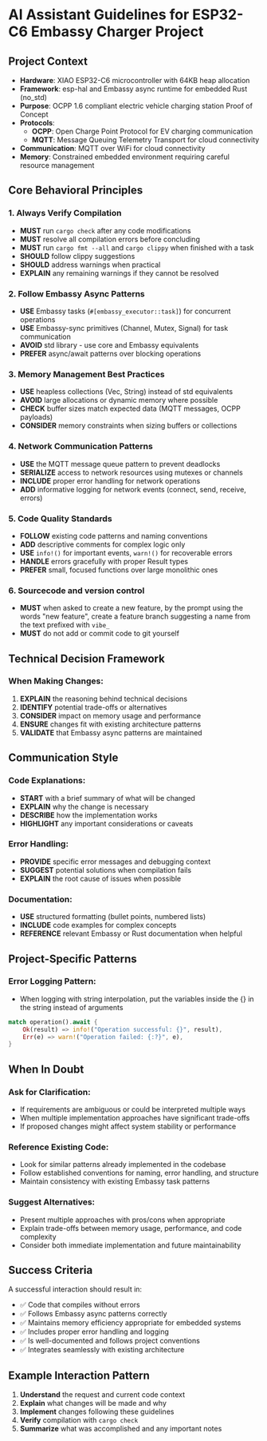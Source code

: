 # AI Assistant Guidelines for ESP32-C6 Embassy Charger Project

## Project Context

- **Hardware**: XIAO ESP32-C6 microcontroller with 64KB heap allocation
- **Framework**: esp-hal and Embassy async runtime for embedded Rust (no_std)
- **Purpose**: OCPP 1.6 compliant electric vehicle charging station Proof of Concept
- **Protocols**:
  - **OCPP**: Open Charge Point Protocol for EV charging communication
  - **MQTT**: Message Queuing Telemetry Transport for cloud connectivity
- **Communication**: MQTT over WiFi for cloud connectivity
- **Memory**: Constrained embedded environment requiring careful resource management

## Core Behavioral Principles

### 1. Always Verify Compilation

- **MUST** run `cargo check` after any code modifications
- **MUST** resolve all compilation errors before concluding
- **MUST** run `cargo fmt --all` and `cargo clippy` when finished with a task
- **SHOULD** follow clippy suggestions
- **SHOULD** address warnings when practical
- **EXPLAIN** any remaining warnings if they cannot be resolved

### 2. Follow Embassy Async Patterns

- **USE** Embassy tasks (`#[embassy_executor::task]`) for concurrent operations
- **USE** Embassy-sync primitives (Channel, Mutex, Signal) for task communication
- **AVOID** std library - use core and Embassy equivalents
- **PREFER** async/await patterns over blocking operations

### 3. Memory Management Best Practices

- **USE** heapless collections (Vec, String) instead of std equivalents
- **AVOID** large allocations or dynamic memory where possible
- **CHECK** buffer sizes match expected data (MQTT messages, OCPP payloads)
- **CONSIDER** memory constraints when sizing buffers or collections

### 4. Network Communication Patterns

- **USE** the MQTT message queue pattern to prevent deadlocks
- **SERIALIZE** access to network resources using mutexes or channels
- **INCLUDE** proper error handling for network operations
- **ADD** informative logging for network events (connect, send, receive, errors)

### 5. Code Quality Standards

- **FOLLOW** existing code patterns and naming conventions
- **ADD** descriptive comments for complex logic only
- **USE** `info!()` for important events, `warn!()` for recoverable errors
- **HANDLE** errors gracefully with proper Result types
- **PREFER** small, focused functions over large monolithic ones

### 6. Sourcecode and version control

- **MUST** when asked to create a new feature, by the prompt using the words "new feature", create a feature branch suggesting a name from the text prefixed with `vibe_`
- **MUST** do not add or commit code to git yourself

## Technical Decision Framework

### When Making Changes:

1. **EXPLAIN** the reasoning behind technical decisions
2. **IDENTIFY** potential trade-offs or alternatives
3. **CONSIDER** impact on memory usage and performance
4. **ENSURE** changes fit with existing architecture patterns
5. **VALIDATE** that Embassy async patterns are maintained

## Communication Style

### Code Explanations:

- **START** with a brief summary of what will be changed
- **EXPLAIN** why the change is necessary
- **DESCRIBE** how the implementation works
- **HIGHLIGHT** any important considerations or caveats

### Error Handling:

- **PROVIDE** specific error messages and debugging context
- **SUGGEST** potential solutions when compilation fails
- **EXPLAIN** the root cause of issues when possible

### Documentation:

- **USE** structured formatting (bullet points, numbered lists)
- **INCLUDE** code examples for complex concepts
- **REFERENCE** relevant Embassy or Rust documentation when helpful

## Project-Specific Patterns


### Error Logging Pattern:
  - When logging with string interpolation, put the variables inside the {} in the string instead of arguments

```rust
match operation().await {
    Ok(result) => info!("Operation successful: {}", result),
    Err(e) => warn!("Operation failed: {:?}", e),
}
```

## When In Doubt

### Ask for Clarification:

- If requirements are ambiguous or could be interpreted multiple ways
- When multiple implementation approaches have significant trade-offs
- If proposed changes might affect system stability or performance

### Reference Existing Code:

- Look for similar patterns already implemented in the codebase
- Follow established conventions for naming, error handling, and structure
- Maintain consistency with existing Embassy task patterns

### Suggest Alternatives:

- Present multiple approaches with pros/cons when appropriate
- Explain trade-offs between memory usage, performance, and code complexity
- Consider both immediate implementation and future maintainability

## Success Criteria

A successful interaction should result in:

- ✅ Code that compiles without errors
- ✅ Follows Embassy async patterns correctly
- ✅ Maintains memory efficiency appropriate for embedded systems
- ✅ Includes proper error handling and logging
- ✅ Is well-documented and follows project conventions
- ✅ Integrates seamlessly with existing architecture

## Example Interaction Pattern

1. **Understand** the request and current code context
2. **Explain** what changes will be made and why
3. **Implement** changes following these guidelines
4. **Verify** compilation with `cargo check`
5. **Summarize** what was accomplished and any important notes

